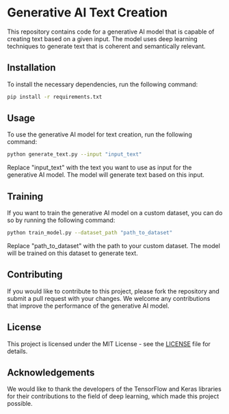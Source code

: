 # Generative AI Text Creation

This repository contains code for a generative AI model that is capable of creating text based on a given input. The model uses deep learning techniques to generate text that is coherent and semantically relevant.

## Installation

To install the necessary dependencies, run the following command:

```bash
pip install -r requirements.txt
```

## Usage

To use the generative AI model for text creation, run the following command:

```bash
python generate_text.py --input "input_text"
```

Replace "input_text" with the text you want to use as input for the generative AI model. The model will generate text based on this input.

## Training

If you want to train the generative AI model on a custom dataset, you can do so by running the following command:

```bash
python train_model.py --dataset_path "path_to_dataset"
```

Replace "path_to_dataset" with the path to your custom dataset. The model will be trained on this dataset to generate text.

## Contributing

If you would like to contribute to this project, please fork the repository and submit a pull request with your changes. We welcome any contributions that improve the performance of the generative AI model.

## License

This project is licensed under the MIT License - see the [LICENSE](LICENSE) file for details.

## Acknowledgements

We would like to thank the developers of the TensorFlow and Keras libraries for their contributions to the field of deep learning, which made this project possible.
